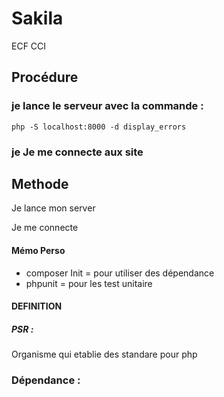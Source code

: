 # Sakila
ECF CCI
<h2>Procédure</h2>
<h3>je lance le serveur avec la commande : </h3>
<code>php -S localhost:8000 -d display_errors </code>
<h3>je Je me connecte aux site </h3>

<h2>Methode</h2>
<p>Je lance mon server</p>
<p>Je me connecte</p>

<h4>Mémo Perso</h4>

- composer Init = pour utiliser des dépendance 
- phpunit = pour les test unitaire


#### DEFINITION
##### PSR :
Organisme qui etablie des standare pour php
 


### Dépendance : 